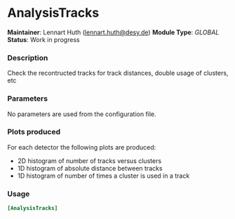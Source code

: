 # AnalysisTracks
**Maintainer**: Lennart Huth (lennart.huth@desy.de)
**Module Type**: *GLOBAL*  
**Status**: Work in progress

### Description
Check the recontructed tracks for track distances, double usage of clusters, etc

### Parameters
No parameters are used from the configuration file.

### Plots produced
For each detector the following plots are produced:

* 2D histogram of number of tracks versus clusters
* 1D histogram of absolute distance between tracks
* 1D histogram of number of times a cluster is used in a track

### Usage
```toml
[AnalysisTracks]

```
